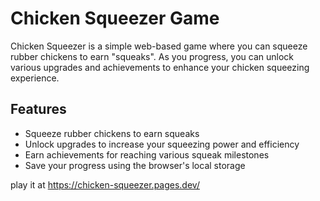 # Chicken Squeezer Game

Chicken Squeezer is a simple web-based game where you can squeeze rubber chickens to earn "squeaks". As you progress, you can unlock various upgrades and achievements to enhance your chicken squeezing experience.

## Features

- Squeeze rubber chickens to earn squeaks
- Unlock upgrades to increase your squeezing power and efficiency
- Earn achievements for reaching various squeak milestones
- Save your progress using the browser's local storage

play it at https://chicken-squeezer.pages.dev/
